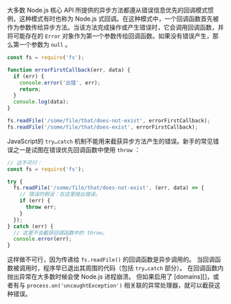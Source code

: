 
<!--type=misc-->

大多数 Node.js 核心 API 所提供的异步方法都遵从错误信息优先的回调模式惯例，这种模式有时也称为 Node.js 式回调。在这种模式中，一个回调函数首先被作为参数传给异步方法。当该方法完成操作或产生错误时，它会调用回调函数，并将可能存在的 `Error` 对象作为第一个参数传给回调函数。如果没有错误产生，那么第一个参数为 `null` 。

```js
const fs = require('fs');

function errorFirstCallback(err, data) {
  if (err) {
    console.error('出错', err);
    return;
  }
  console.log(data);
}

fs.readFile('/some/file/that/does-not-exist', errorFirstCallback);
fs.readFile('/some/file/that/does-exist', errorFirstCallback);
```

JavaScript的 `try…catch` 机制不能用来截获异步方法产生的错误。新手的常见错误之一是试图在错误优先回调函数中使用 `throw` ：

```js
// 这不可行：
const fs = require('fs');

try {
  fs.readFile('/some/file/that/does-not-exist', (err, data) => {
    // 错误的假设：在这里抛出错误。
    if (err) {
      throw err;
    }
  });
} catch (err) {
  // 这里不会截获回调函数中的 throw。
  console.error(err);
}
```

这样做不可行，因为传递给 `fs.readFile()` 的回调函数是异步调用的。
当回调函数被调用时，程序早已退出其周围的代码（包括 `try…catch` 部分）。
在回调函数内抛出异常在大多数时候会使 Node.js 进程崩溃。
但如果启用了 [domains][]，或者有与 `process.on('uncaughtException')` 相关联的异常处理器，就可以截获这种错误。

